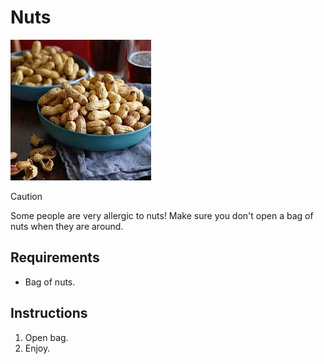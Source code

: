 # Nuts

![](../img/peanuts.jpeg)

> [!CAUTION]
> Some people are very allergic to nuts!
> Make sure you don't open a bag of nuts when they are around. 

## Requirements

- Bag of nuts.

## Instructions

1. Open bag.
2. Enjoy.